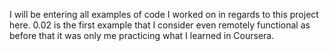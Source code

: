 I will be entering all examples of code I worked on in regards to this project here. 0.02 is the first example that I consider even remotely functional as before that it was only me practicing what I learned in Coursera.
